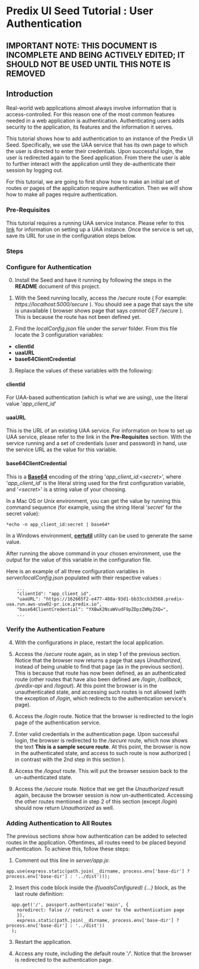 # Predix UI Seed Tutorial : User Authentication

## IMPORTANT NOTE: THIS DOCUMENT IS INCOMPLETE AND BEING ACTIVELY EDITED; IT SHOULD NOT BE USED UNTIL THIS NOTE IS REMOVED

## Introduction
Real-world web applications almost always involve information that is access-controlled.  For this reason one of the most common features needed in a web application is authentication.  Authenticating users adds security to the application, its features and the information it serves.

This tutorial shows how to add authentication to an instance of the Predix UI Seed.  Specifically, we use the UAA service that has its own page to which the user is directed to enter their credentials.  Upon successful login, the user is redirected again to the Seed application.  From there the user is able to further interact with the application until they de-authenticate their session by logging  out.

For this tutorial, we are going to first show how to make an initial set of routes or pages of the application require authentication.  Then we will show how to make all pages require authentication.

### Pre-Requisites
This tutorial requires a running UAA service instance.  Please refer to this [link]() for information on setting up a UAA instance.  Once the service is set up, save its URL for use in the configuration steps below.


### Steps
### Configure for Authentication
0. Install the Seed and have it running by following the steps in the **README** document of this project.
1. With the Seed running locally, access the */secure* route ( For example: *https://localhost:5000/secure* ).  You should see a page that says the site is unavailable ( browser shows page that says *cannot GET /secure* ).  This is because the route has not been defined yet.

2. Find the *localConfig.json* file under the *server* folder.  From this file locate the 3 configuration variables:
  - **clientId**
  - **uaaURL**
  - **base64ClientCredential**
3. Replace the values of these variables with the following:

  #### clientId
  For UAA-based authentication (which is what we are using), use the literal value '*app_client_id*'
  
  #### uaaURL
  This is the URL of an existing UAA service.  For information on how to set up UAA service, please refer to the link in the **Pre-Requisites** section.  With the service running and a set of credentials (user and password) in hand, use the service URL as the value for this variable.
  
  #### base64ClientCredential
  This is a [**Base64**](https://en.wikipedia.org/wiki/Base64) encoding of the string '*app_client_id*:*\<secret\>*', where '*app_client_id*' is the literal string used for the first configuration variable, and '*\<secret\>*' is a string value of your choosing.  
  
  In a Mac OS or Unix environment, you can get the value by running this command sequence (for example, using the string literal '*secret*' for the secret value):

    *echo -n app_client_id:secret | base64*

  In a Windows environment, [**certutil**](https://technet.microsoft.com/en-us/library/cc732443\(v=ws.11\).aspx) utility can be used to generate the same value.
  
  After running the above command in your chosen environment, use the output for the value of this variable in the configuration file.

  Here is an example of all three configuration variables in *server/localConfig.json* populated with their respective values :
  
```
    ...
    "clientId": "app_client_id",
    "uaaURL": "https://162665f2-e477-488a-93d1-bb33ccb3d568.predix-uaa.run.aws-usw02-pr.ice.predix.io",
    "base64ClientCredential": "YXBwX2NsaWVudF9pZDpzZWNyZXQ=",
    ...
```

### Verify the Authentication Feature
4. With the configurations in place, restart the local application.


5. Access the */secure* route again, as in step 1 of the previous section.  Notice that the browser now returns a page that says  *Unauthorized*, instead of being unable to find that page (as in the previous section).  This is because that route has now been defined, as an authenticated route (other routes that have also been defined are */login*, */callback*, */predix-api* and */logout*).  At this point the browser is in the unauthenticated state, and accessing such routes is not allowed (with the exception of */login*, which redirects to the authentication service's page).

6. Access the */login* route.  Notice that the browser is redirected to the login page of the authentication service.

7. Enter valid credentials in the authentication page.  Upon successful login, the browser is redirected to the */secure* route, which now shows the text **This is a sample secure route**.  At this point, the browser is now in the authenticated state, and access to such route is now authorized ( in contrast with the 2nd step in this section ).

8. Access the */logout* route.  This will put the browser session back to the un-authenticated state.

9. Access the */secure* route.  Notice that we get the *Unauthorized* result again, because the browser session is now un-authenticated.  Accessing the other routes mentioned in step 2 of this section (except */login*) should now return *Unauthorized* as well.

### Adding Authentication to All Routes
The previous sections show how authentication can be added to selected routes in the application.  Oftentimes, all routes need to be placed beyond authentication.  To achieve this, follow these steps:

1. Comment out this line in *server/app.js*:

```
app.use(express.static(path.join(__dirname, process.env['base-dir'] ? process.env['base-dir'] : '../dist')));
```

2. Insert this code block inside the *if(uaaIsConfigured) {...}* block, as the last route definition:

```
  app.get('/', passport.authenticate('main', {
  	noredirect: false // redirect a user to the authentication page
    }),
    express.static(path.join(__dirname, process.env['base-dir'] ? process.env['base-dir'] : '../dist'))
  );
```

3. Restart the application.

4. Access any route, including the default route '*/*'.  Notice that the browser is redirected to the authentication page.

